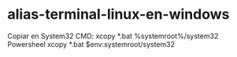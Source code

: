 # alias-terminal-linux-en-windows

Copiar en System32
CMD: xcopy *.bat %systemroot%/system32 
Powersheel xcopy *.bat $env:systemroot/system32
